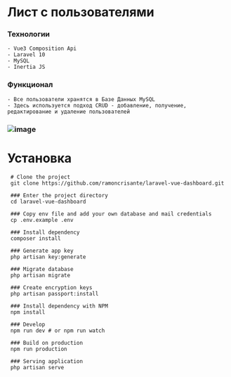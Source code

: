 # Лист с пользователями
### Технологии
```
- Vue3 Composition Api
- Laravel 10
- MySQL
- Inertia JS
```

### Функционал
```
- Все пользователи хранятся в Базе Данных MySQL
- Здесь используется подход CRUD - добавление, получение, редактирование и удаление пользователей
```
### ![image](https://github.com/SergeyW1/user_list/assets/103772063/e7a98ce2-bdc7-4b58-bc7b-e36c66dcfe4c)


# Установка
```
 # Clone the project
 git clone https://github.com/ramoncrisante/laravel-vue-dashboard.git

 ### Enter the project directory
 cd laravel-vue-dashboard

 ### Copy env file and add your own database and mail credentials
 cp .env.example .env

 ### Install dependency
 composer install

 ### Generate app key
 php artisan key:generate

 ### Migrate database
 php artisan migrate

 ### Create encryption keys
 php artisan passport:install

 ### Install dependency with NPM
 npm install

 ### Develop
 npm run dev # or npm run watch

 ### Build on production
 npm run production

 ### Serving application
 php artisan serve
```
